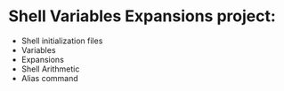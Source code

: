 # Shell Variables Expansions project:
- Shell initialization files
- Variables
- Expansions
- Shell Arithmetic
- Alias command

